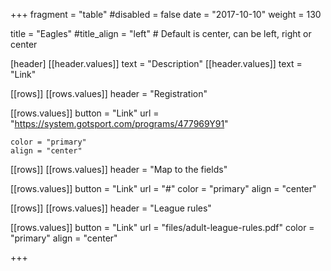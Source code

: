 +++
fragment = "table"
#disabled = false
date = "2017-10-10"
weight = 130

title = "Eagles"
#title_align = "left" # Default is center, can be left, right or center

[header]
  [[header.values]]
    text = "Description"
  [[header.values]]
    text = "Link"

[[rows]]
  [[rows.values]]
    header = "Registration"

  [[rows.values]]
    button = "Link"
    url = "https://system.gotsport.com/programs/477969Y91"
    
    color = "primary"
    align = "center"

[[rows]]
  [[rows.values]]
    header = "Map to the fields"

  [[rows.values]]
    button = "Link"
    url = "#"
    color = "primary"
    align = "center"

[[rows]]
  [[rows.values]]
    header = "League rules"

  [[rows.values]]
    button = "Link"
    url = "files/adult-league-rules.pdf"
    color = "primary"
    align = "center"

+++